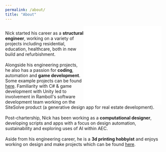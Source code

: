```yaml
---
permalink: /about/
title: "About"
---
```

<style>
.content-container {
  overflow: hidden; /* Ensures the container wraps around floated elements */
}

.iframe-wrapper {
  float: right; /* Aligns the iframe wrapper to the right */
  width: 50%; /* Takes up half of the parent width */
  padding-top: 50%; /* This makes the height equal to the width, making it square */
  position: relative; /* Establishes a positioning context for the absolute positioned iframe */
  border: none;
}

.content-iframe {
  position: absolute;
  top: 0;
  left: 0;
  width: 100%;
  height: 100%;
  border: none;
}

@media (max-width: 600px) { /* Adjust breakpoint as needed */
  .iframe-wrapper {
    float: none; /* Removes float for narrow screens */
    width: 100%; /* Takes full width on narrow screens */
    padding-top: 100%; /* Adjust padding-top to maintain square aspect ratio */
  }
}
</style>
<div class="content-container">
  <div class="iframe-wrapper">
    <iframe src="/assets/three/VoxelFrame/RCFrame.html" class="content-iframe"></iframe>
  </div>
  <p>
Nick started his career as a <strong>structural engineer</strong>, working on a variety of projects including residential, education, healthcare, both in new build and refurbishment.<br>
<br>
Alongside his engineering projects, he also has a passion for <strong>coding</strong>, automation and <strong>game development</strong>. Some example projects can be found <a href="/projects/">here</a>. Familiarity with C# & game development with Unity led to involvement in Ramboll's software development team working on the SiteSolve product (a generative design app for real estate development).<br>
<br>
Post-chartership, Nick has been working as a <strong>computational designer</strong>, developing scripts and apps with a focus on design automation, sustainability and exploring uses of AI within AEC.<br>
<br>
Aside from his engineering career, he is a <strong>3d printing hobbyist</strong> and enjoys working on design and make projects which can be found <a href="/categories/#3dprints">here</a>.</p>
</div>
